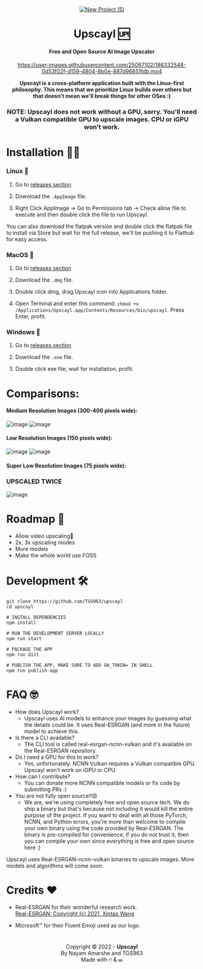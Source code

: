 <div align="center">

<a href="https://github.com/upscayl/upscayl/releases/latest">

![New Project (5)](https://user-images.githubusercontent.com/25067102/191081148-ca101da1-d601-4170-9d41-26fc2de8c027.png)

</a>

# Upscayl 🆙

#### Free and Open Source AI Image Upscaler

https://user-images.githubusercontent.com/25067102/186332548-0d53f02f-d159-4804-8b0e-887d96651fdb.mp4

**Upscayl is a cross-platform application built with the Linux-first philosophy. This means that we prioritize Linux builds over others but that doesn't mean we'll break things for other OSes :)**

### NOTE: Upscayl does not work without a GPU, sorry. You'll need a Vulkan compatible GPU to upscale images. CPU or iGPU won't work.

</div>

# Installation 👨‍💻

### Linux 🐧

1. Go to [releases section](https://github.com/TGS963/upscayl/releases/latest)

2. Download the `.AppImage` file.

3. Right Click AppImage -> Go to Permissions tab -> Check allow file to execute and then double click the file to run Upscayl.

You can also download the flatpak version and double click the flatpak file to install via Store but wait for the full release, we'll be pushing it to Flathub for easy access.

### MacOS 🍎

1. Go to [releases section](https://github.com/TGS963/upscayl/releases/latest)

2. Download the `.dmg` file.

3. Double click dmg, drag Upscayl icon into Applications folder.

4. Open Terminal and enter this command: `chmod +x /Applications/Upscayl.app/Contents/Resources/bin/upscayl`. Press Enter, profit.

### Windows 🐌

1. Go to [releases section](https://github.com/TGS963/upscayl/releases/latest)

2. Download the `.exe` file.

3. Double click exe file, wait for installation, profit.

# Comparisons:
#### Medium Resolution Images (300-400 pixels wide):
![image](https://user-images.githubusercontent.com/25067102/187059440-83f32705-4509-4899-a109-ed2d8248fd2b.png)
![image](https://user-images.githubusercontent.com/25067102/187059369-9bc63f1c-e6c0-4d6a-9089-706db43f171f.png)
#### Low Resolution Images (150 pixels wide):
![image](https://user-images.githubusercontent.com/25067102/187059318-2d01a671-53fe-4ecc-9a74-3a791fd55818.png)
![image](https://user-images.githubusercontent.com/25067102/187059336-8d6e87ec-232f-4591-89c9-ff451692bcf2.png)
#### Super Low Resolution Images (75 pixels wide):
### UPSCALED TWICE
![image](https://user-images.githubusercontent.com/25067102/187153200-8e184622-a791-43ad-8d73-e5580034f2f2.png)



# Roadmap 🤫

- Allow video upscaling📼
- 2x, 3x upscaling modes
- More models
- Make the whole world use FOSS

# Development 🛠

```
git clone https://github.com/TGS963/upscayl
cd upscayl

# INSTALL DEPENDENCIES
npm install

# RUN THE DEVELOPMENT SERVER LOCALLY
npm run start

# PACKAGE THE APP
npm run dist

# PUBLISH THE APP, MAKE SURE TO ADD GH_TOKEN= IN SHELL
npm run publish-app
```

# FAQ 🤓

- How does Upscayl work?
  - Upscayl uses AI models to enhance your images by guessing what the details could be. It uses Real-ESRGAN (and more in the future) model to achieve this.
- Is there a CLI available?
  - The CLI tool is called real-esrgan-ncnn-vulkan and it's available on the Real-ESRGAN repository.
- Do I need a GPU for this to work?
  - Yes, unfortunately. NCNN Vulkan requires a Vulkan compatible GPU. Upscayl won't work on iGPU or CPU.
- How can I contribute?
  - You can donate more NCNN compatible models or fix code by submitting PRs :)
- You are not fully open source!!😡
  - We are, we're using completely free and open source tech. We do ship a binary but that's because not including it would kill the entire purpose of the project. If you want to deal with all those PyTorch, NCNN, and Python errors, you're more than welcome to compile your own binary using the code provided by Real-ESRGAN. The binary is pre-compiled for convenience, if you do not trust it, then you can compile your own since everything is free and open source here :)

Upscayl uses Real-ESRGAN-ncnn-vulkan binaries to upscale images. More models and algorithms will come soon.

# Credits ❤

- Real-ESRGAN for their wonderful research work.\
[Real-ESRGAN: Copyright (c) 2021, Xintao Wang](https://github.com/xinntao/Real-ESRGAN/)

- Microsoft™ for their Fluent Emoji used as our logo.

#

<div align="center">

Copyright © 2022 - **Upscayl**\
By Nayam Amarshe and TGS963\
Made with 🖱 & ⌨

</div>
